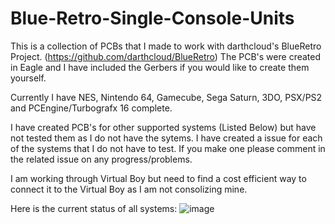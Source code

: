 # Blue-Retro-Single-Console-Units

This is a collection of PCBs that I made to work with darthcloud's BlueRetro Project. (https://github.com/darthcloud/BlueRetro) The PCB's were created in Eagle and I have included the Gerbers if you would like to create them yourself.

Currently I have NES, Nintendo 64, Gamecube, Sega Saturn, 3DO, PSX/PS2 and PCEngine/Turbografx 16 complete.

I have created PCB's for other supported systems (Listed Below) but have not tested them as I do not have the sytems. I have created a issue for each of the systems that I do not have to test. If you make one please comment in the related issue on any progress/problems.

I am working through Virtual Boy but need to find a cost efficient way to connect it to the Virtual Boy as I am not consolizing mine.

Here is the current status of all systems:
![image](https://user-images.githubusercontent.com/20894227/166346379-80091a03-0587-4573-b64a-cd41d2820dc9.png)
